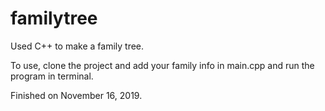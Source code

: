 # familytree
Used C++ to make a family tree. 

To use, clone the project and add your family info in main.cpp and run the program in terminal.

Finished on November 16, 2019.
